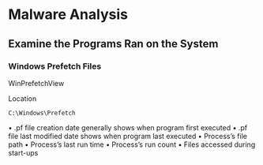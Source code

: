 # Malware Analysis

## Examine the Programs Ran on the System

### Windows Prefetch Files

WinPrefetchView

Location

```
C:\Windows\Prefetch
```
• .pf file creation date generally shows when program first executed
• .pf file last modified date shows when program last executed
• Process’s file path
• Process’s last run time
• Process’s run count
• Files accessed during start-ups

